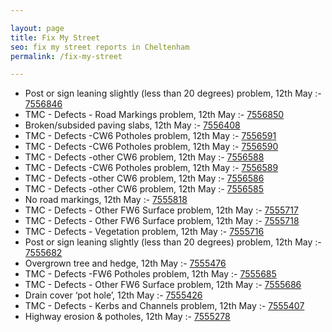 ```yaml
---

layout: page
title: Fix My Street
seo: fix my street reports in Cheltenham
permalink: /fix-my-street

---
```


<!-- fix_marker starts -->

- Post or sign leaning slightly (less than 20 degrees) problem, 12th May :- [7556846](https://www.fixmystreet.com/report/7556846)
- TMC - Defects - Road Markings problem, 12th May :- [7556850](https://www.fixmystreet.com/report/7556850)
- Broken/subsided paving slabs, 12th May :- [7556408](https://www.fixmystreet.com/report/7556408)
- TMC - Defects -CW6 Potholes  problem, 12th May :- [7556591](https://www.fixmystreet.com/report/7556591)
- TMC - Defects -CW6 Potholes  problem, 12th May :- [7556590](https://www.fixmystreet.com/report/7556590)
- TMC - Defects -other CW6 problem, 12th May :- [7556588](https://www.fixmystreet.com/report/7556588)
- TMC - Defects -CW6 Potholes  problem, 12th May :- [7556589](https://www.fixmystreet.com/report/7556589)
- TMC - Defects -other CW6 problem, 12th May :- [7556586](https://www.fixmystreet.com/report/7556586)
- TMC - Defects -other CW6 problem, 12th May :- [7556585](https://www.fixmystreet.com/report/7556585)
- No road markings, 12th May :- [7555818](https://www.fixmystreet.com/report/7555818)
- TMC - Defects - Other FW6  Surface problem, 12th May :- [7555717](https://www.fixmystreet.com/report/7555717)
- TMC - Defects - Other FW6  Surface problem, 12th May :- [7555718](https://www.fixmystreet.com/report/7555718)
- TMC - Defects - Vegetation problem, 12th May :- [7555716](https://www.fixmystreet.com/report/7555716)
- Post or sign leaning slightly (less than 20 degrees) problem, 12th May :- [7555682](https://www.fixmystreet.com/report/7555682)
- Overgrown tree and hedge, 12th May :- [7555476](https://www.fixmystreet.com/report/7555476)
- TMC - Defects -FW6 Potholes problem, 12th May :- [7555685](https://www.fixmystreet.com/report/7555685)
- TMC - Defects - Other FW6  Surface problem, 12th May :- [7555686](https://www.fixmystreet.com/report/7555686)
- Drain cover ‘pot hole’, 12th May :- [7555426](https://www.fixmystreet.com/report/7555426)
- TMC - Defects - Kerbs and Channels problem, 12th May :- [7555407](https://www.fixmystreet.com/report/7555407)
- Highway erosion & potholes, 12th May :- [7555278](https://www.fixmystreet.com/report/7555278)

<!-- fix_marker ends -->
